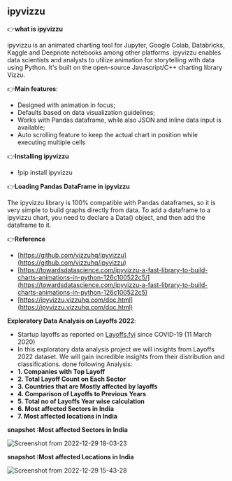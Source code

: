 ## ipyvizzu

👉**what is ipyvizzu**

ipyvizzu is an animated charting tool for Jupyter, Google Colab, Databricks, Kaggle and Deepnote notebooks among other platforms. ipyvizzu enables data scientists and analysts to utilize animation for storytelling with data using Python. It's built on the open-source Javascript/C++ charting library Vizzu.

👉**Main features**:

- Designed with animation in focus;
- Defaults based on data visualization guidelines;
- Works with Pandas dataframe, while also JSON and inline data input is available;
- Auto scrolling feature to keep the actual chart in position while executing multiple cells

👉**Installing ipyvizzu**

- !pip install ipyvizzu

👉**Loading Pandas DataFrame in ipyvizzu**

The ipyvizzu library is 100% compatible with Pandas dataframes, so it is very simple to build graphs directly from data. To add a dataframe to a ipyvizzu chart, you need to declare a Data() object, and then add the dataframe to it.

👉**Reference**

 - [https://github.com/vizzuhq/ipyvizzu](https://github.com/vizzuhq/ipyvizzu)
 - [https://towardsdatascience.com/ipyvizzu-a-fast-library-to-build-charts-animations-in-python-126c100522c5/](https://towardsdatascience.com/ipyvizzu-a-fast-library-to-build-charts-animations-in-python-126c100522c5)
 - [https://ipyvizzu.vizzuhq.com/doc.html](https://ipyvizzu.vizzuhq.com/doc.html)
 
**Exploratory Data Analysis on Layoffs 2022**:


- Startup layoffs as reported on [Layoffs.fyi](https://layoffs.fyi/) since COVID-19 (11 March 2020)
- In this exploratory data analysis project we will insights from Layoffs 2022 dataset. We will gain incredible insights from their distribution and classifications. done following Analysis:
- **1. Companies with Top Layoff**
- **2. Total Layoff Count on Each Sector**
- **3. Countries that are Mostly affected by layoffs**
- **4. Comparison of Layoffs to Previous Years**
- **5. Total no of Layoffs Year wise calculation**
- **6. Most affected Sectors in India**
- **7. Most affected locations in India**

**snapshot :Most affected Sectors in India**

![Screenshot from 2022-12-29 18-03-23](https://user-images.githubusercontent.com/31788971/209951784-e328172d-c6b0-4cfe-99d4-e89fdb5bcf23.png)

**snapshot :Most affected Locations in India**

![Screenshot from 2022-12-29 15-43-28](https://user-images.githubusercontent.com/31788971/209952936-a611e9ad-55fd-49f4-aa78-ed7a0ae77f66.png)






